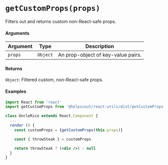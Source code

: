 # `getCustomProps(props)`

Filters out and returns custom non-React-safe props.

#### Arguments

| Argument    | Type              | Description        |
| ----------- | ----------------- | ------------------ |
| `props` | `Object` | An prop-object of key-value pairs. |

#### Returns

`Object`: Filtered custom, non-React-safe props.

#### Examples

```jsx
import React from 'react'
import getCustomProps from '@helpscout/react-utils/dist/getCustomProps'

class UncleRico extends React.Component {
  ...
  render () {
    const customProps = {getCustomProps(this.props)}

    const { throwSteak } = customProps

    return throwSteak ? (<div />) : null
  }
}
```
